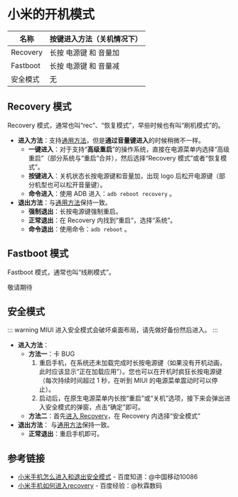 # 小米的开机模式

<!--@include: ./tips.md -->

| 名称     | 按键进入方法（关机情况下） |
| -------- | -------------------------- |
| Recovery | 长按 电源键 和 音量加      |
| Fastboot | 长按 电源键 和 音量减      |
| 安全模式 | 无                         |

## Recovery 模式

Recovery 模式，通常也叫“rec”、“恢复模式”，早些时候也有叫“刷机模式”的。

- **进入方法**：支持[通用方法](./index.md#recovery-模式)，但是**通过音量键进入**的时候稍微不一样。
  - **一键进入**：对于支持“**高级重启**”的操作系统，直接在电源菜单内选择“高级重启”（部分系统与“重启”合并），然后选择“Recovery 模式”或者“恢复模式”。
  - **按键进入**：关机状态长按电源键和音量加，出现 logo 后松开电源键（部分机型也可以松开音量键）。
  - **命令进入**：使用 ADB 进入：`adb reboot recovery` 。
- **退出方法**：与[通用方法](./index.md#recovery-模式)保持一致。
  - **强制退出**：长按电源键强制重启。
  - **正常退出**：在 Recovery 内找到“重启”，选择“系统”。
  - **命令退出**：使用命令：`adb reboot` 。

## Fastboot 模式

Fastboot 模式，通常也叫“线刷模式”。

敬请期待

## 安全模式

::: warning
MIUI 进入安全模式会破坏桌面布局，请先做好备份然后进入。
:::

- **进入方法**：
  - **方法一**：卡 BUG
    1. 重启手机，在系统还未加载完成时长按电源键（如果没有开机动画，此时应该显示“正在加载应用”）。您也可以在开机时疯狂长按电源键（每次持续时间超过 1 秒，在听到 MIUI 的电源菜单震动时可以停止）。
    2. 启动后，在原生电源菜单内长按“重启”或“关机”选项，接下来会弹出进入安全模式的弹窗，点击“确定”即可。
  - **方法二**：首先[进入 Recovery](#recovery-模式)，在 Recovery 内选择“安全模式”
- **退出方法**： 与[通用方法](./index.md#安全模式)保持一致。
  - **正常退出**：重启手机即可。

## 参考链接

- [小米手机怎么进入和退出安全模式](https://zhidao.baidu.com/question/587032721011268325.html) - 百度知道：@中国移动10086
- [小米手机如何进入recovery](https://jingyan.baidu.com/article/e9fb46e18347073420f76676.html) - 百度经验：@秋霖数码
